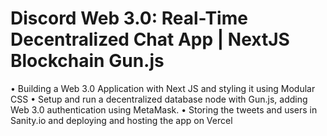 # Discord Web 3.0: Real-Time Decentralized Chat App | NextJS Blockchain Gun.js 

• Building a Web 3.0 Application with Next JS and styling it using Modular CSS
• Setup and run a decentralized database node with Gun.js, adding Web 3.0 authentication using MetaMask.
• Storing the tweets and users in Sanity.io and deploying and hosting the app on Vercel
